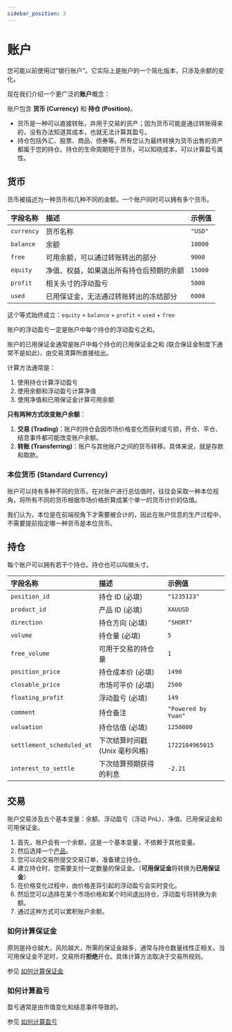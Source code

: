```yaml
---
sidebar_position: 3
---
```


# 账户

您可能以前使用过“银行账户”。它实际上是账户的一个简化版本，只涉及余额的变化。

现在我们介绍一个更广泛的**账户**概念：

账户包含 **货币 (Currency)** 和 **持仓 (Position)**。

- 货币是一种可以直接转账，并用于交易的资产；因为货币可能是通过转账得来的，没有办法知道其成本，也就无法计算其盈亏。
- 持仓包括外汇、股票、商品、债券等。所有您认为最终转换为货币出售的资产都属于您的持仓。持仓的生命周期短于货币，可以知晓成本，可以计算盈亏属性。

## 货币

货币被描述为一种货币和几种不同的金额。一个账户同时可以拥有多个货币。

| 字段名称   | 描述                                     | 示例值  |
| :--------- | :--------------------------------------- | :------ |
| `currency` | 货币名称                                 | `"USD"` |
| `balance`  | 余额                                     | `10000` |
| `free`     | 可用余额，可以通过转账转出的部分         | `9000`  |
| `equity`   | 净值、权益，如果退出所有持仓后预期的余额 | `15000` |
| `profit`   | 相关头寸的浮动盈亏                       | `5000`  |
| `used`     | 已用保证金，无法通过转账转出的冻结部分   | `6000`  |

这个等式始终成立：`equity` = `balance` + `profit` = `used` + `free`

账户的浮动盈亏一定是账户中每个持仓的浮动盈亏之和。

账户的已用保证金通常是账户中每个持仓的已用保证金之和 (联合保证金制度下通常不是如此)，由交易清算所直接给出。

计算方法通常是：

1. 使用持仓计算浮动盈亏
2. 使用余额和浮动盈亏计算净值
3. 使用净值和已用保证金计算可用余额

**只有两种方式改变账户余额**：

1. **交易 (Trading)**：账户的持仓会因市场价格变化而获利或亏损，开仓、平仓、结息事件都可能改变账户余额。
2. **转账 (Transferring)**：账户与其他账户之间的货币转移。具体来说，就是存款和取款。

### 本位货币 (Standard Currency)

账户可以持有多种不同的货币。在对账户进行总估值时，往往会采取一种本位视角，将所有不同的货币根据市场价格折算成某个单一的货币计价的估值。

我们认为，本位是在前端视角下才需要被合计的，因此在账户信息的生产过程中，不需要提前指定哪一种货币是本位货币。

## 持仓

每个账户可以拥有若干个持仓。持仓也可以叫做头寸。

| 字段名称                  | 描述                           | 示例值              |
| :------------------------ | :----------------------------- | :------------------ |
| `position_id`             | 持仓 ID (必填)                 | `"1235123"`         |
| `product_id`              | 产品 ID (必填)                 | `XAUUSD`            |
| `direction`               | 持仓方向 (必填)                | `"SHORT"`           |
| `volume`                  | 持仓量 (必填)                  | `5`                 |
| `free_volume`             | 可用于交易的持仓量             | `1`                 |
| `position_price`          | 持仓成本价 (必填)              | `1490`              |
| `closable_price`          | 市场可平价 (必填)              | `2500`              |
| `floating_profit`         | 浮动盈亏 (必填)                | `149`               |
| `comment`                 | 持仓备注                       | `"Powered by Yuan"` |
| `valuation`               | 持仓估值 (必填)                | `1250000`           |
| `settlement_scheduled_at` | 下次结算时间戳 (Unix 毫秒风格) | `1722104965015`     |
| `interest_to_settle`      | 下次结算预期获得的利息         | `-2.21`             |

## 交易

账户交易涉及五个基本变量：余额、浮动盈亏（浮动 PnL）、净值、已用保证金和可用保证金。

1. 首先，账户会有一个余额，这是一个基本变量，不依赖于其他变量。
2. 然后选择一个[产品](./what-is-product.md)。
3. 您可以向交易所提交交易订单，准备建立持仓。
4. 建立持仓时，您需要支付一定数量的保证金。（**可用保证金**将转换为**已用保证金**）
5. 在价格变化过程中，由价格差异引起的浮动盈亏会实时变化。
6. 然后您可以选择在某个市场价格和某个时间退出持仓，浮动盈亏将转换为余额。
7. 通过这种方式可以累积账户余额。

### 如何计算保证金

原则是持仓越大，风险越大，所需的保证金越多，通常与持仓数量线性正相关。当可用保证金不足时，交易所将**拒绝**开仓。具体计算方法取决于交易所规则。

参见 [如何计算保证金](../reference/how-to-calculate-margin.md)

### 如何计算盈亏

盈亏通常是由市值变化和结息事件导致的。

参见 [如何计算盈亏](../reference/how-to-calculate-pnl.md)
